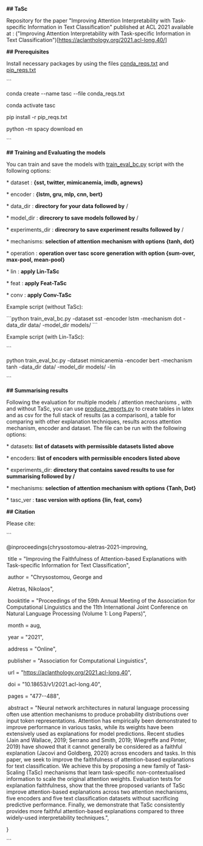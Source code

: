 **## TaSc**



Repository for the paper "Improving Attention Interpretability with Task-specific Information in Text Classification" published at ACL 2021 available at : ("Improving Attention Interpretability with Task-specific Information in Text Classification")[https://aclanthology.org/2021.acl-long.40/]



**## Prerequisites**



Install necessary packages by using the files  [conda_reqs.txt](https://github.com/GChrysostomou/eacl_tasc/blob/master/conda_reqs.txt) and  [pip_reqs.txt](https://github.com/GChrysostomou/eacl_tasc/blob/master/pip_reqs.txt)  



\```

conda create --name tasc --file  conda_reqs.txt

conda activate tasc

pip install -r pip_reqs.txt

python -m spacy download en

\```



**## Training and Evaluating the models**



You can train and save the models with [train_eval_bc.py](https://github.com/GChrysostomou/eacl_tasc/blob/master/train_eval_bc.py) script with the following options:



\* dataset : **{sst, twitter, mimicanemia, imdb, agnews}**

\* encoder : **{lstm, gru, mlp, cnn, bert}** 

\* data_dir : **directory for your data followed by** /

\* model_dir : **direcrory to save models followed by** /

\* experiments_dir : **direcrory to save experiment results followed by** /

\* mechanisms: **selection of attention mechanism with options {tanh, dot}**

\* operation : **operation over tasc score generation with option {sum-over, max-pool, mean-pool}**

\* lin : **apply Lin-TaSc**

\* feat : **apply Feat-TaSc**

\* conv : **apply Conv-TaSc**



Example script (without TaSc):



\```python train_eval_bc.py -dataset sst -encoder lstm -mechanism dot -data_dir data/ -model_dir models/ ```



Example script (with Lin-TaSc):



\```

python train_eval_bc.py -dataset mimicanemia -encoder bert -mechanism tanh -data_dir data/ -model_dir models/ -lin

\```



**## Summarising results**



Following the evaluation for multiple models / attention mechanisms , with and without TaSc, you can use [produce_reports.py](https://github.com/GChrysostomou/eacl_tasc/blob/master/produce_reports.py) to create tables in latex and as csv for the full stack of results (as a comparison), a table for comparing with other explanation techniques, results across attention mechanism, encoder and dataset. The file can be run with the following options:



\* datasets: **list of datasets with permissible datasets listed above**

\* encoders: **list of encoders with permissible encoders listed above**

\* experiments_dir: **directory that contains saved results to use for summarising followed by /**

\* mechanisms: **selection of attention mechanism with options {Tanh, Dot}**

\* tasc_ver : **tasc version with options {lin, feat, conv}**



**## Citation**



Please cite:



\```

@inproceedings{chrysostomou-aletras-2021-improving,

​    title = "Improving the Faithfulness of Attention-based Explanations with Task-specific Information for Text Classification",

​    author = "Chrysostomou, George  and

​      Aletras, Nikolaos",

​    booktitle = "Proceedings of the 59th Annual Meeting of the Association for Computational Linguistics and the 11th International Joint Conference on Natural Language Processing (Volume 1: Long Papers)",

​    month = aug,

​    year = "2021",

​    address = "Online",

​    publisher = "Association for Computational Linguistics",

​    url = "https://aclanthology.org/2021.acl-long.40",

​    doi = "10.18653/v1/2021.acl-long.40",

​    pages = "477--488",

​    abstract = "Neural network architectures in natural language processing often use attention mechanisms to produce probability distributions over input token representations. Attention has empirically been demonstrated to improve performance in various tasks, while its weights have been extensively used as explanations for model predictions. Recent studies (Jain and Wallace, 2019; Serrano and Smith, 2019; Wiegreffe and Pinter, 2019) have showed that it cannot generally be considered as a faithful explanation (Jacovi and Goldberg, 2020) across encoders and tasks. In this paper, we seek to improve the faithfulness of attention-based explanations for text classification. We achieve this by proposing a new family of Task-Scaling (TaSc) mechanisms that learn task-specific non-contextualised information to scale the original attention weights. Evaluation tests for explanation faithfulness, show that the three proposed variants of TaSc improve attention-based explanations across two attention mechanisms, five encoders and five text classification datasets without sacrificing predictive performance. Finally, we demonstrate that TaSc consistently provides more faithful attention-based explanations compared to three widely-used interpretability techniques.",

}

\```

